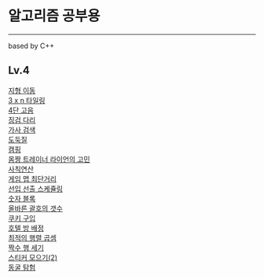 # 알고리즘 공부용
---
based by C++  


## Lv.4  
[지형 이동](./Programmers/Lv.4/지형%20이동.cpp)  
[3 x n 타일링](./Programmers/Lv.4/3%20x%20n%20타일링.cpp)  
[4단 고음](./Programmers/Lv.4/4단%20고음.cpp)  
[징검 다리](./Programmers/Lv.4/징검다리.cpp)  
[가사 검색](./Programmers/Lv.4/가사%20검색.cpp)  
[도둑질](./Programmers/Lv.4/도둑질.cpp)  
[캠핑](./Programmers/Lv.4/캠핑.cpp)  
[몸짱 트레이너 라이언의 고민](./Programmers/Lv.4/몸짱%20트레이너%20라이언의%20고민.cpp)    
[사칙연산](./Programmers/Lv.4/사칙연산.cpp)  
[게임 맵 최단거리](./Programmers/Lv.4/게임%20맵%20최단거리.cpp)  
[선입 선출 스케쥴링](./Programmers/Lv.4/선입%20선출%20스케줄링.cpp)  
[숫자 블록](./Programmers/Lv.4/숫자%20블록.cpp)  
[올바른 괄호의 갯수](./Programmers/Lv.4/올바른%20괄호의%20갯수.cpp)  
[쿠키 구입](./Programmers/Lv.4/쿠키%20구입.cpp)  
[호텔 방 배정](./Programmers/Lv.4/호텔%20방%20배정.cpp)  
[최적의 행렬 곱셈](./Programmers/Lv.4/최적의%20행렬%20곱셈.cpp)  
[짝수 행 세기](./Programmers/Lv.4/짝수%20행%20세기.cpp)  
[스티커 모으기(2)](./Programmers/Lv.4/스티커%20모으기(2).cpp)  
[동굴 탐험](./Programmers/Lv.4/동굴%20탐험.cpp)  
